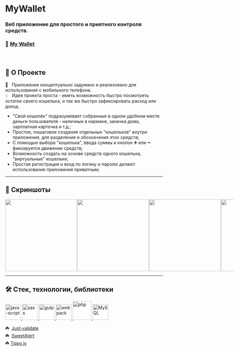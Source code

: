 # MyWallet 
### Веб приложение для простого и приятного контроля средств.
### 🔗 [My Wallet](https://mywallet.little-wing.ru)<br><br><br>


##  📖 О Проекте<br>

📱 &nbsp; Приложение концептуально задумано и реализовано для использования с мобильного телефона. <br>
💡 &nbsp; Идея проекта проста - иметь возможность быстро посмотреть остаток своего кошелька, и так же быстро зафиксировать расход или доход.<br>
+ "Свой кошелёк" подразумевает собранные в одном удобном месте деньги пользователя - наличные в кармане, заначка дома, зарплатная карточка и т.д.;<br>
+ Простое, пошаговое создание отдельных "кошельков" внутри приложения, для разделения и обозначения этих средств;
+ С помощью выбора "кошелька", ввода суммы и кнопок ➕ или ➖ фиксируется движение средств;
+ Возможность создать на основе средств одного кошелька, "виртуальные" кошельки;
+ Простая регистрация и вход по логину и паролю делают использование приложения приватным;

---
## 📸 Скриншоты<br>
<div style="display: flex;">
  <img style="width: 230px" src="https://user-images.githubusercontent.com/77357671/209998300-4d6f1c15-7065-41b2-817b-9278d59a9ba7.jpg"/>
  <img style="width: 230px" src="https://user-images.githubusercontent.com/77357671/209998267-6549c781-76aa-4398-879b-e39b18e3b727.jpg"/>
  <img style="width: 230px" src="https://user-images.githubusercontent.com/77357671/209998097-32c05046-7c8e-4391-8abe-98929b6a274a.jpg"/>
  <img style="width: 230px" src="https://user-images.githubusercontent.com/77357671/209998211-28e27580-64a7-4a71-b1b3-977561fe9b61.jpg"/>
  <img style="width: 230px" src="https://user-images.githubusercontent.com/77357671/209998156-1cb514a2-fae5-46b5-a533-2eb46980b4f2.jpg"/>
  <img style="width: 230px" src="https://user-images.githubusercontent.com/77357671/209998234-08ede685-03a6-48c9-8877-3b6380b57b83.jpg"/>
  <img style="width: 230px" src="https://user-images.githubusercontent.com/77357671/209998252-492f9da1-3d08-4a93-a89c-29180f7f9d45.jpg"/>
  <img style="width: 230px" src="https://user-images.githubusercontent.com/77357671/209998283-7135c8ce-3668-4334-bbd8-8a37e143f432.jpg"/>
</div>

---
## 🛠 Стек, технологии, библиотеки<br>
<div>
  <a href="https://www.javascript.com/">
    <img width="50" height="50" title="java-script" src="https://user-images.githubusercontent.com/77357671/210012086-6591b665-5700-4d93-ba8d-90f91bec4bd6.svg"/>
  </a>
  <a href="https://sass-scss.ru/">
    <img width="50" height="50" title="sass" src="https://user-images.githubusercontent.com/77357671/210004727-94710712-7222-41ec-8b8a-5bac8371a9ac.svg"/>
  </a>
  <a href="https://gulpjs.com/">
    <img width="50" height="50" title="gulp" src="https://user-images.githubusercontent.com/77357671/210009329-ffb40272-c4e2-4f19-9a02-09fc510d5fac.svg"/>
  </a>
  <a href="https://webpack.js.org/">
    <img width="50" height="50" title="webpack" src="https://user-images.githubusercontent.com/77357671/210010463-78edbe52-64ec-46af-a7c2-66bf4de83196.svg"/>
  </a>
  <a href="https://www.php.net/">
    <img width="60" height="60" title="php" src="https://user-images.githubusercontent.com/77357671/210012253-3439449f-b3ce-4da8-b0c3-91ab56fe2034.svg"/>
  </a>
  <a href="https://www.mysql.com/">
    <img width="50" height="50" title="MySQL" src="https://user-images.githubusercontent.com/77357671/210012538-e47f8851-6417-4c9e-8b22-270d920abb44.svg"/>
  </a>
</div>

☘️&nbsp; [Just-validate](https://github.com/horprogs/Just-validate)<br>
☘️&nbsp; [SweetAlert](https://sweetalert.js.org/)<br>
☘️&nbsp;[Tippy.js](https://atomiks.github.io/tippyjs/)<br>












